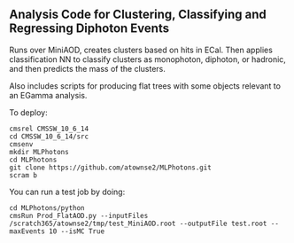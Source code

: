 ## Analysis Code for Clustering, Classifying and Regressing Diphoton Events
Runs over MiniAOD, creates clusters based on hits in ECal. Then applies classification NN to classify clusters as monophoton, diphoton, or hadronic, and then predicts the mass of the clusters.

Also includes scripts for producing flat trees with some objects relevant to an EGamma analysis.

To deploy:

```
cmsrel CMSSW_10_6_14
cd CMSSW_10_6_14/src
cmsenv
mkdir MLPhotons
cd MLPhotons
git clone https://github.com/atownse2/MLPhotons.git
scram b
```

You can run a test job by doing:
```
cd MLPhotons/python
cmsRun Prod_FlatAOD.py --inputFiles /scratch365/atownse2/tmp/test_MiniAOD.root --outputFile test.root --maxEvents 10 --isMC True
```
